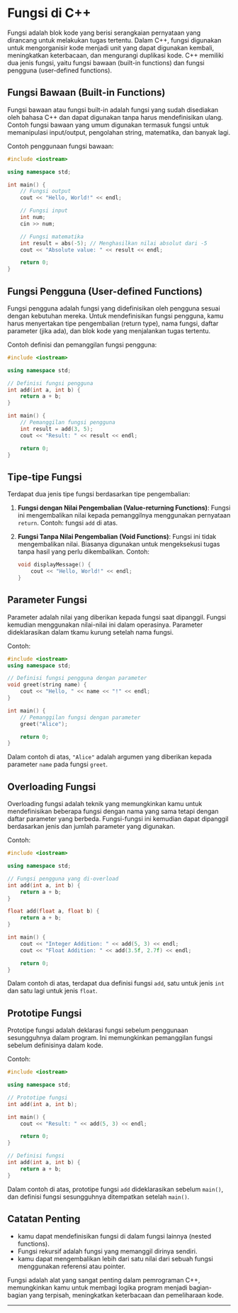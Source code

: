 # Fungsi di C++

Fungsi adalah blok kode yang berisi serangkaian pernyataan yang dirancang untuk melakukan tugas tertentu. Dalam C++, fungsi digunakan untuk mengorganisir kode menjadi unit yang dapat digunakan kembali, meningkatkan keterbacaan, dan mengurangi duplikasi kode. C++ memiliki dua jenis fungsi, yaitu fungsi bawaan (built-in functions) dan fungsi pengguna (user-defined functions).

## Fungsi Bawaan (Built-in Functions)

Fungsi bawaan atau fungsi built-in adalah fungsi yang sudah disediakan oleh bahasa C++ dan dapat digunakan tanpa harus mendefinisikan ulang. Contoh fungsi bawaan yang umum digunakan termasuk fungsi untuk memanipulasi input/output, pengolahan string, matematika, dan banyak lagi.

Contoh penggunaan fungsi bawaan:

```cpp
#include <iostream>

using namespace std;

int main() {
    // Fungsi output
    cout << "Hello, World!" << endl;

    // Fungsi input
    int num;
    cin >> num;

    // Fungsi matematika
    int result = abs(-5); // Menghasilkan nilai absolut dari -5
    cout << "Absolute value: " << result << endl;

    return 0;
}
```

## Fungsi Pengguna (User-defined Functions)

Fungsi pengguna adalah fungsi yang didefinisikan oleh pengguna sesuai dengan kebutuhan mereka. Untuk mendefinisikan fungsi pengguna, kamu harus menyertakan tipe pengembalian (return type), nama fungsi, daftar parameter (jika ada), dan blok kode yang menjalankan tugas tertentu.

Contoh definisi dan pemanggilan fungsi pengguna:

```cpp
#include <iostream>

using namespace std;

// Definisi fungsi pengguna
int add(int a, int b) {
    return a + b;
}

int main() {
    // Pemanggilan fungsi pengguna
    int result = add(3, 5);
    cout << "Result: " << result << endl;

    return 0;
}
```

## Tipe-tipe Fungsi

Terdapat dua jenis tipe fungsi berdasarkan tipe pengembalian:

1. **Fungsi dengan Nilai Pengembalian (Value-returning Functions)**: Fungsi ini mengembalikan nilai kepada pemanggilnya menggunakan pernyataan `return`. Contoh: fungsi `add` di atas.

2. **Fungsi Tanpa Nilai Pengembalian (Void Functions)**: Fungsi ini tidak mengembalikan nilai. Biasanya digunakan untuk mengeksekusi tugas tanpa hasil yang perlu dikembalikan. Contoh:

   ```cpp
   void displayMessage() {
       cout << "Hello, World!" << endl;
   }
   ```

## Parameter Fungsi

Parameter adalah nilai yang diberikan kepada fungsi saat dipanggil. Fungsi kemudian menggunakan nilai-nilai ini dalam operasinya. Parameter dideklarasikan dalam tkamu kurung setelah nama fungsi.

Contoh:

```cpp
#include <iostream>
using namespace std;

// Definisi fungsi pengguna dengan parameter
void greet(string name) {
    cout << "Hello, " << name << "!" << endl;
}

int main() {
    // Pemanggilan fungsi dengan parameter
    greet("Alice");

    return 0;
}
```

Dalam contoh di atas, `"Alice"` adalah argumen yang diberikan kepada parameter `name` pada fungsi `greet`.

## Overloading Fungsi

Overloading fungsi adalah teknik yang memungkinkan kamu untuk mendefinisikan beberapa fungsi dengan nama yang sama tetapi dengan daftar parameter yang berbeda. Fungsi-fungsi ini kemudian dapat dipanggil berdasarkan jenis dan jumlah parameter yang digunakan.

Contoh:

```cpp
#include <iostream>

using namespace std;

// Fungsi pengguna yang di-overload
int add(int a, int b) {
    return a + b;
}

float add(float a, float b) {
    return a + b;
}

int main() {
    cout << "Integer Addition: " << add(5, 3) << endl;
    cout << "Float Addition: " << add(3.5f, 2.7f) << endl;

    return 0;
}
```

Dalam contoh di atas, terdapat dua definisi fungsi `add`, satu untuk jenis `int` dan satu lagi untuk jenis `float`.

## Prototipe Fungsi

Prototipe fungsi adalah deklarasi fungsi sebelum penggunaan sesungguhnya dalam program. Ini memungkinkan pemanggilan fungsi sebelum definisinya dalam kode.

Contoh:

```cpp
#include <iostream>

using namespace std;

// Prototipe fungsi
int add(int a, int b);

int main() {
    cout << "Result: " << add(5, 3) << endl;

    return 0;
}

// Definisi fungsi
int add(int a, int b) {
    return a + b;
}
```

Dalam contoh di atas, prototipe fungsi `add` dideklarasikan sebelum `main()`, dan definisi fungsi sesungguhnya ditempatkan setelah `main()`.

## Catatan Penting

- kamu dapat mendefinisikan fungsi di dalam fungsi lainnya (nested functions).
- Fungsi rekursif adalah fungsi yang memanggil dirinya sendiri.
- kamu dapat mengembalikan lebih dari satu nilai dari sebuah fungsi menggunakan referensi atau pointer.

Fungsi adalah alat yang sangat penting dalam pemrograman C++, memungkinkan kamu untuk membagi logika program menjadi bagian-bagian yang terpisah, meningkatkan keterbacaan dan pemeliharaan kode.

---
